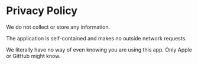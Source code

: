 # Privacy Policy

We do not collect or store any information.

The application is self-contained and makes no outside network requests.

We literally have no way of even knowing you are using this app. Only Apple or GitHub might know.